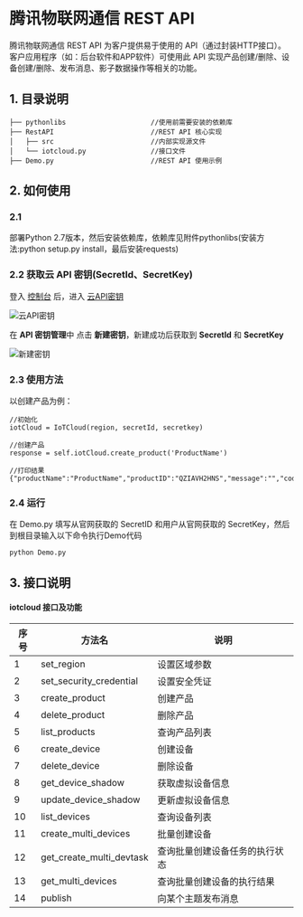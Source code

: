 # 腾讯物联网通信 REST API
腾讯物联网通信 REST API 为客户提供易于使用的 API（通过封装HTTP接口）。客户应用程序（如：后台软件和APP软件）可使用此 API 实现产品创建/删除、设备创建/删除、发布消息、影子数据操作等相关的功能。



## 1. 目录说明

```
├── pythonlibs                     //使用前需要安装的依赖库
├── RestAPI                        //REST API 核心实现
│   ├── src                        //内部实现源文件
│   └── iotcloud.py                //接口文件
├── Demo.py                        //REST API 使用示例
```


## 2. 如何使用

### 2.1
部署Python 2.7版本，然后安装依赖库，依赖库见附件pythonlibs(安装方法:python setup.py install，最后安装requests)

### 2.2 获取云 API 密钥(SecretId、SecretKey)
登入 [控制台](http://console.tce.fsphere.cn/iotcloud) 后，进入 [云API密钥](http://console.tce.fsphere.cn/cam/capi)

![云API密钥](http://imgcache.tcecqpoc.fsphere.cn/image/qzonestyle.gtimg.cn/qzone/vas/opensns/res/doc/d7cbde91-5723-47f9-8c56-d0381bb3eb1b.png)

在 **API 密钥管理**中 点击 **新建密钥**，新建成功后获取到 **SecretId** 和 **SecretKey**

![新建密钥](http://imgcache.tcecqpoc.fsphere.cn/image/qzonestyle.gtimg.cn/qzone/vas/opensns/res/doc/ba3f3f9d-db13-45c4-bad6-e5c236ebcbba.png)

### 2.3 使用方法
以创建产品为例：

```
//初始化
iotCloud = IoTCloud(region, secretId, secretkey)

//创建产品
response = self.iotCloud.create_product('ProductName')

//打印结果
{"productName":"ProductName","productID":"QZIAVH2HNS","message":"","codeDesc":"Success","code":0}
```

### 2.4 运行

在 Demo.py 填写从官网获取的 SecretID 和用户从官网获取的 SecretKey，然后到根目录输入以下命令执行Demo代码
```
python Demo.py
```


## 3. 接口说明
####  iotcloud 接口及功能

| 序号 | 方法名                   | 说明                           |
| ---- | ------------------------ | ------------------------------ |
| 1    | set_region               | 设置区域参数                   |
| 2    | set_security_credential  | 设置安全凭证                   |
| 3    | create_product           | 创建产品                       |
| 4    | delete_product           | 删除产品                       |
| 5    | list_products            | 查询产品列表                   |
| 6    | create_device            | 创建设备                       |
| 7    | delete_device            | 删除设备                       |
| 8    | get_device_shadow        | 获取虚拟设备信息               |
| 9    | update_device_shadow     | 更新虚拟设备信息               |
| 10   | list_devices             | 查询设备列表                   |
| 11   | create_multi_devices     | 批量创建设备                   |
| 12   | get_create_multi_devtask | 查询批量创建设备任务的执行状态 |
| 13   | get_multi_devices        | 查询批量创建设备的执行结果     |
| 14   | publish                  | 向某个主题发布消息             |

